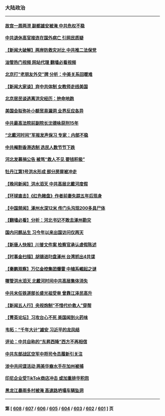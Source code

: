 ### 大陆政治
---
#### [故宫一周两涝 副都雄安被淹 中共危权不稳](../../pages/ncid277/n14048195.md?08050445) 
#### [中共退休高官接连在国外病亡 引网民质疑](../../pages/ncid277/n14048147.md?08050445) 
#### [【新闻大破解】两岸防救灾对比 中共推二法保党](../../pages/ncid277/n14048141.md?08050445) 
#### [油管热门视频 网站代理 翻墙必看视频](http://138.2.39.72:81/youtube.html?epic-marker?08050445)
#### [北京打“老朋友外交”牌 分析：中美关系回暖难](../../pages/ncid277/n14047734.md?08050445) 
#### [【新闻大家谈】弃中共体制 女教师走线美国](../../pages/ncid277/n14048063.md?08050445) 
#### [北京居民谈逃离洪灾经历：拚命地跑](../../pages/ncid277/n14048140.md?08050445) 
#### [美国会拟弥补小额贸易漏洞 业界反应各异](../../pages/ncid277/n14048082.md?08050445) 
#### [中共最高法院前副院长沈德咏获刑15年](../../pages/ncid277/n14047999.md?08050445) 
#### [“北戴河时间”军报发声保习 专家：内部不稳](../../pages/ncid277/n14047945.md?08050445) 
#### [中共阉割香港选制 选民人数节节下跌](../../pages/ncid277/n14048025.md?08050445) 
#### [河北发募捐公告 被骂“救人不见 要钱积极”](../../pages/ncid277/n14047895.md?08050445) 
#### [牡丹江第1号洪水形成 部分房屋被冲走](../../pages/ncid277/n14047976.md?08050445) 
#### [【晚间新闻】洪水滔天 中共高层北戴河度假](../../pages/ncid277/n14047940.md?08050445) 
#### [【环球直击】《红色赌盘》作者前妻失踪五年后现身](../../pages/ncid277/n14047578.md?08050445) 
#### [【中国禁闻】涿州水深12米 传门头沟现200多具尸体](../../pages/ncid277/n14047245.md?08050445) 
#### [【翻墙必看】分析：河北书记不敢去涿州勘灾](../../pages/ncid277/n14047830.md?08050445) 
#### [国内问题丛生 习今年以来出国访问仅两天](../../pages/ncid277/n14047769.md?08050445) 
#### [【新唐人快报】川普文件案 检察官承认虚假陈述](../../pages/ncid277/n14047628.md?08050445) 
#### [【时事金扫描】胡锡进叼盘涿州 台湾抓出4共谍](../../pages/ncid277/n14047748.md?08050445) 
#### [【秦鹏观察】万亿金控集团爆雷 中植系崛起之谜](../../pages/ncid277/n14047643.md?08050445) 
#### [哪管洪水滔天 北戴河时间中共高层集体消失](../../pages/ncid277/n14047700.md?08050445) 
#### [中共末任铁道部长盛光祖受审 曾靠江泽民高升](../../pages/ncid277/n14047621.md?08050445) 
#### [【新闻五人行】央视炮制“不惜代价救人”穿帮](../../pages/ncid277/n14047496.md?08050445) 
#### [【菁英论坛】习攻台心不死 美国闻到火药味](../../pages/ncid277/n14047574.md?08050445) 
#### [韦拓：“千年大计”雄安 习近平的龙凤结](../../pages/ncid277/n14047602.md?08050445) 
#### [评论：中共自称的“东昇西降”西方不再相信](../../pages/ncid277/n14047540.md?08050445) 
#### [中共东部战区空军中将司令员履新引关注](../../pages/ncid277/n14047512.md?08050445) 
#### [涉中共间谍活动 两美华裔水手在加州被捕](../../pages/ncid277/n14047497.md?08050445) 
#### [印尼企业受TikTok商店冲击 或加重排华积怨](../../pages/ncid277/n14047436.md?08050445) 
#### [黑龙江暴雨多村被淹 高速路坍塌车辆坠洞](../../pages/ncid277/n14047287.md?08050445) 

---
#### 第 [ [608](./608.md?08050445) / [607](./607.md?08050445) / [606](./606.md?08050445) / [605](./605.md?08050445) / [604](./604.md?08050445) / [603](./603.md?08050445) / [602](./602.md?08050445) / [601](./601.md?08050445) ] 页
